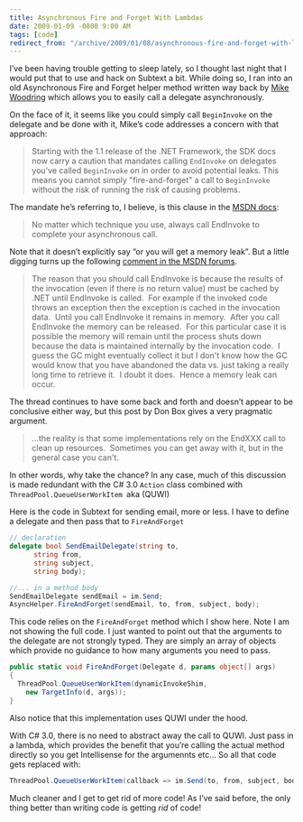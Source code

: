 ```yaml
---
title: Asynchronous Fire and Forget With Lambdas
date: 2009-01-09 -0800 9:00 AM
tags: [code]
redirect_from: "/archive/2009/01/08/asynchronous-fire-and-forget-with-lambdas.aspx/"
---
```


I’ve been having trouble getting to sleep lately, so I thought last
night that I would put that to use and hack on
Subtext a bit.
While doing so, I ran into an old Asynchronous Fire and Forget helper
method written way back by [Mike
Woodring](http://www.bearcanyon.com/dotnet/#FireAndForget "Fire and Forget")
which allows you to easily call a delegate asynchronously.

On the face of it, it seems like you could simply call `BeginInvoke` on
the delegate and be done with it, Mike’s code addresses a concern with
that approach:

> Starting with the 1.1 release of the .NET Framework, the SDK docs now
> carry a caution that mandates calling `EndInvoke` on delegates you've
> called `BeginInvoke` on in order to avoid potential leaks. This means
> you cannot simply "fire-and-forget" a call to `BeginInvoke` without
> the risk of running the risk of causing problems.

The mandate he’s referring to, I believe, is this clause in the [MSDN
docs](http://msdn.microsoft.com/en-us/library/2e08f6yc.aspx "Calling Synchronous Methods Asynchronously"):

> No matter which technique you use, always call EndInvoke to complete
> your asynchronous call.

Note that it doesn’t explicitly say “or you will get a memory leak”. But
a little digging turns up the following [comment in the MSDN
forums](http://social.msdn.microsoft.com/Forums/en-US/clr/thread/b18b0a27-e2fd-445a-bcb3-22a315cd6f0d/ "Memory Leak").

> The reason that you should call EndInvoke is because the results of
> the invocation (even if there is no return value) must be cached by
> .NET until EndInvoke is called.  For example if the invoked code
> throws an exception then the exception is cached in the invocation
> data.  Until you call EndInvoke it remains in memory.  After you call
> EndInvoke the memory can be released.  For this particular case it is
> possible the memory will remain until the process shuts down because
> the data is maintained internally by the invocation code.  I guess the
> GC might eventually collect it but I don't know how the GC would know
> that you have abandoned the data vs. just taking a really long time to
> retrieve it.  I doubt it does.  Hence a memory leak can occur.

The thread continues to have some back and forth and doesn’t appear to
be conclusive either way, but this post by Don Box gives a very
pragmatic argument.

> …the reality is that some implementations rely on the EndXXX call to
> clean up resources.  Sometimes you can get away with it, but in the
> general case you can't.

In other words, why take the chance? In any case, much of this
discussion is made redundant with the C# 3.0 `Action` class combined
with `ThreadPool.QueueUserWorkItem `aka (QUWI)

Here is the code in Subtext for sending email, more or less. I have to
define a delegate and then pass that to `FireAndForget`

```csharp
// declaration
delegate bool SendEmailDelegate(string to, 
      string from, 
      string subject, 
      string body);

//... in a method body
SendEmailDelegate sendEmail = im.Send;
AsyncHelper.FireAndForget(sendEmail, to, from, subject, body);
```

This code relies on the `FireAndForget` method which I show here. Note I
am not showing the full code. I just wanted to point out that the
arguments to the delegate are not strongly typed. They are simply an
array of objects which provide no guidance to how many arguments you
need to pass.

```csharp
public static void FireAndForget(Delegate d, params object[] args)
{
  ThreadPool.QueueUserWorkItem(dynamicInvokeShim, 
    new TargetInfo(d, args));
}
```

Also notice that this implementation uses QUWI under the hood.

With C# 3.0, there is no need to abstract away the call to QUWI. Just
pass in a lambda, which provides the benefit that you’re calling the
actual method directly so you get Intellisense for the argumennts etc…
So all that code gets replaced with:

```csharp
ThreadPool.QueueUserWorkItem(callback => im.Send(to, from, subject, body));
```

Much cleaner and I get to get rid of more code! As I’ve said before, the
only thing better than writing code is getting *rid* of code!

